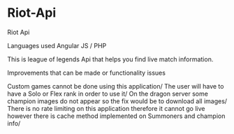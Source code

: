 # Riot-Api
Riot Api 

Languages used 
Angular JS / PHP

This is league of legends Api that helps you find live match information.

Improvements that can be made or functionality issues

Custom games cannot be done using this application/
The user will have to have a Solo or Flex rank in order to use it/
On the dragon server some champion images do not appear so the fix would be to download all images/
There is no rate limiting on this application therefore it cannot go live however there is cache method implemented on Summoners and champion info/

